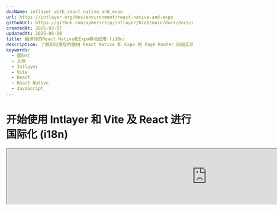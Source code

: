 ```yaml
---
docName: intlayer_with_react_native_and_expo
url: https://intlayer.org/doc/environment/react-native-and-expo
githubUrl: https://github.com/aymericzip/intlayer/blob/main/docs/docs/en/intlayer_with_vite+react.md
createdAt: 2025-03-07
updatedAt: 2025-06-29
title: 翻译你的React Native和Expo移动应用 (i18n)
description: 了解如何使您的使用 React Native 和 Expo 的 Page Router 网站实现多语言。请遵循文档进行国际化（i18n）和翻译。
keywords:
  - 国际化
  - 文档
  - Intlayer
  - Vite
  - React
  - React Native
  - JavaScript
---
```


# 开始使用 Intlayer 和 Vite 及 React 进行国际化 (i18n)

<iframe title="Vite + React: Build a Multilingual App from Scratch using Intlayer" class="m-auto aspect-[16/9] w-full overflow-hidden rounded-lg border-0" allow="autoplay; gyroscope;" loading="lazy" width="1080" height="auto" src="https://www.youtube.com/embed/dS9L7uJeak4?autoplay=0&amp;origin=http://intlayer.org&amp;controls=0&amp;rel=1"/>

在 GitHub 上查看 [应用程序模板](https://github.com/aymericzip/intlayer-vite-react-template)。

## 什么是 Intlayer？

**Intlayer** 是一个创新的开源国际化 (i18n) 库，旨在简化现代 Web 应用程序中的多语言支持。

使用 Intlayer，您可以：

- **轻松管理翻译**，在组件级别使用声明式字典。
- **动态本地化元数据**、路由和内容。
- **确保 TypeScript 支持**，通过自动生成类型，提高自动补全和错误检测能力。
- **享受高级功能**，如动态语言检测和切换。

---

## 在 Vite 和 React 应用中设置 Intlayer 的分步指南

### 第一步：安装依赖

使用 npm 安装必要的包：

```bash packageManager="npm"
npm install intlayer react-intlayer
npm install --save-dev vite-intlayer
```

```bash packageManager="pnpm"
pnpm add intlayer react-intlayer
pnpm add --save-dev vite-intlayer
```

```bash packageManager="yarn"
yarn add intlayer react-intlayer
yarn add --save-dev vite-intlayer
```

- **intlayer**

  核心包，提供用于配置管理、翻译、[内容声明](https://github.com/aymericzip/intlayer/blob/main/docs/docs/zh/dictionary/get_started.md)、转译和 [CLI 命令](https://github.com/aymericzip/intlayer/blob/main/docs/docs/zh/intlayer_cli.md) 的国际化工具。

- **react-intlayer**
  将 Intlayer 集成到 React 应用程序的包。它为 React 国际化提供上下文提供者和钩子。

- **vite-intlayer**
  包括用于将 Intlayer 集成到 [Vite 打包工具](https://vite.dev/guide/why.html#why-bundle-for-production) 的 Vite 插件，以及用于检测用户首选语言、管理 Cookie 和处理 URL 重定向的中间件。

### 第二步：配置您的项目

创建一个配置文件来配置您的应用程序语言：

```typescript fileName="intlayer.config.ts" codeFormat="typescript"
import { Locales, type IntlayerConfig } from "intlayer";

const config: IntlayerConfig = {
  internationalization: {
    locales: [
      Locales.ENGLISH,
      Locales.FRENCH,
      Locales.SPANISH,
      // 您的其他语言
    ],
    defaultLocale: Locales.ENGLISH,
  },
};

export default config;
```

```javascript fileName="intlayer.config.mjs" codeFormat="esm"
import { Locales } from "intlayer";

/** @type {import('intlayer').IntlayerConfig} */
const config = {
  internationalization: {
    locales: [
      Locales.ENGLISH,
      Locales.FRENCH,
      Locales.SPANISH,
      // 您的其他语言
    ],
    defaultLocale: Locales.ENGLISH,
  },
};

export default config;
```

```javascript fileName="intlayer.config.cjs" codeFormat="commonjs"
const { Locales } = require("intlayer");

/** @type {import('intlayer').IntlayerConfig} */
const config = {
  internationalization: {
    locales: [
      Locales.ENGLISH,
      Locales.FRENCH,
      Locales.SPANISH,
      // 您的其他语言
    ],
    defaultLocale: Locales.ENGLISH,
  },
};

module.exports = config;
```

> 通过此配置文件，您可以设置本地化 URL、中间件重定向、Cookie 名称、内容声明的位置和扩展名、禁用控制台中的 Intlayer 日志等。有关可用参数的完整列表，请参阅 [配置文档](https://github.com/aymericzip/intlayer/blob/main/docs/docs/zh/configuration.md)。

### 第三步：在 Vite 配置中集成 Intlayer

将 intlayer 插件添加到您的配置中。

```typescript fileName="vite.config.ts" codeFormat="typescript"
import { defineConfig } from "vite";
import react from "@vitejs/plugin-react-swc";
import { intlayerPlugin } from "vite-intlayer";

// https://vitejs.dev/config/
export default defineConfig({
  plugins: [react(), intlayerPlugin()],
});
```

```javascript fileName="vite.config.mjs" codeFormat="esm"
import { defineConfig } from "vite";
import react from "@vitejs/plugin-react-swc";
import { intlayerPlugin } from "vite-intlayer";

// https://vitejs.dev/config/
export default defineConfig({
  plugins: [react(), intlayerPlugin()],
});
```

```javascript fileName="vite.config.cjs" codeFormat="commonjs"
const { defineConfig } = require("vite");
const react = require("@vitejs/plugin-react-swc");
const { intlayerPlugin } = require("vite-intlayer");

// https://vitejs.dev/config/
module.exports = defineConfig({
  plugins: [react(), intlayerPlugin()],
});
```

> `intlayerPlugin()` Vite 插件用于将 Intlayer 集成到 Vite 中。它确保构建内容声明文件并在开发模式下监视它们。它在 Vite 应用程序中定义 Intlayer 环境变量。此外，它提供了别名以优化性能。

### 第四步：声明您的内容

创建并管理您的内容声明以存储翻译：

```tsx fileName="src/app.content.tsx" contentDeclarationFormat="typescript"
import { t, type Dictionary } from "intlayer";
import type { ReactNode } from "react";

const appContent = {
  key: "app",
  content: {
    viteLogo: t({
      zh: "Vite 标志",
      en: "Vite logo",
      fr: "Logo Vite",
      es: "Logo Vite",
    }),
    reactLogo: t({
      zh: "React 标志",
      en: "React logo",
      fr: "Logo React",
      es: "Logo React",
    }),

    title: "Vite + React",

    count: t({
      zh: "计数是 ",
      en: "count is ",
      fr: "le compte est ",
      es: "el recuento es ",
    }),

    edit: t<ReactNode>({
      zh: (
        <>
          编辑 <code>src/App.tsx</code> 并保存以测试 HMR
        </>
      ),
      en: (
        <>
          Edit <code>src/App.tsx</code> and save to test HMR
        </>
      ),
      fr: (
        <>
          Éditez <code>src/App.tsx</code> et enregistrez pour tester HMR
        </>
      ),
      es: (
        <>
          Edita <code>src/App.tsx</code> y guarda para probar HMR
        </>
      ),
    }),

    readTheDocs: t({
      zh: "点击 Vite 和 React 标志以了解更多信息",
      en: "Click on the Vite and React logos to learn more",
      fr: "Cliquez sur les logos Vite et React pour en savoir plus",
      es: "Haga clic en los logotipos de Vite y React para obtener más información",
    }),
  },
} satisfies Dictionary;

export default appContent;
```

```javascript fileName="src/app.content.mjs" contentDeclarationFormat="esm"
import { t } from "intlayer";

/** @type {import('intlayer').Dictionary} */
const appContent = {
  key: "app",
  content: {
    viteLogo: t({
      zh: "Vite 标志",
      en: "Vite logo",
      fr: "Logo Vite",
      es: "Logo Vite",
    }),
    reactLogo: t({
      zh: "React 标志",
      en: "React logo",
      fr: "Logo React",
      es: "Logo React",
    }),

    title: "Vite + React",

    count: t({
      zh: "计数是 ",
      en: "count is ",
      fr: "le compte est ",
      es: "el recuento es ",
    }),

    edit:
      t <
      ReactNode >
      {
        // 如果在内容中使用 React 节点，请记得导入 React
        zh: (
          <>
            编辑 <code>src/App.tsx</code> 并保存以测试 HMR
          </>
        ),
        en: (
          <>
            Edit <code>src/App.tsx</code> and save to test HMR
          </>
        ),
        fr: (
          <>
            Éditez <code>src/App.tsx</code> et enregistrez pour tester HMR
          </>
        ),
        es: (
          <>
            Edita <code>src/App.tsx</code> y guarda para probar HMR
          </>
        ),
      },

    readTheDocs: t({
      zh: "点击 Vite 和 React 标志以了解更多信息",
      en: "Click on the Vite and React logos to learn more",
      fr: "Cliquez sur les logos Vite et React pour en savoir plus",
      es: "Haga clic en los logotipos de Vite y React para obtener más información",
    }),
  },
};

export default appContent;
```

```javascript fileName="src/app.content.cjs" contentDeclarationFormat="commonjs"
const { t } = require("intlayer");

/** @type {import('intlayer').Dictionary} */
const appContent = {
  key: "app",
  content: {
    viteLogo: t({
      zh: "Vite 标志",
      en: "Vite logo",
      fr: "Logo Vite",
      es: "Logo Vite",
    }),
    reactLogo: t({
      zh: "React 标志",
      en: "React logo",
      fr: "Logo React",
      es: "Logo React",
    }),

    title: "Vite + React",

    count: t({
      zh: "计数是 ",
      en: "count is ",
      fr: "le compte est ",
---

{
  "$schema": "https://intlayer.org/schema.json",
  "key": "app",
  "content": {
    "viteLogo": {
      "nodeType": "translation",
      "translation": {
        "zh": "Vite 徽标",
        "en": "Vite logo",
        "fr": "Logo Vite",
        "es": "Logo Vite"
      }
    },
    "reactLogo": {
      "nodeType": "translation",
      "translation": {
        "zh": "React 徽标",
        "en": "React logo",
        "fr": "Logo React",
        "es": "Logo React"
      }
    },
    "title": {
      "nodeType": "translation",
      "translation": {
        "zh": "Vite + React",
        "en": "Vite + React",
        "fr": "Vite + React",
        "es": "Vite + React"
      }
    },
    "count": {
      "nodeType": "translation",
      "translation": {
        "zh": "计数是 ",
        "en": "count is ",
        "fr": "le compte est ",
        "es": "el recuento es "
      }
    },
    "edit": {
      "nodeType": "translation",
      "translation": {
        "zh": "编辑 src/App.tsx 并保存以测试 HMR",
        "en": "Edit src/App.tsx and save to test HMR",
        "fr": "Éditez src/App.tsx et enregistrez pour tester HMR",
        "es": "Edita src/App.tsx y guarda para probar HMR"
      }
    },
    "readTheDocs": {
      "nodeType": "translation",
      "translation": {
        "zh": "点击 Vite 和 React 徽标以了解更多",
        "en": "Click on the Vite and React logos to learn more",
        "fr": "Cliquez sur les logos Vite et React pour en savoir plus",
        "es": "Haga clic en los logotipos de Vite y React para obtener más información"
      }
    }
  }
}
```

> 您的内容声明可以在应用程序中的任何地方定义，只要它们包含在 `contentDir` 目录中（默认情况下为 `./src`）。并且匹配内容声明文件扩展名（默认情况下为 `.content.{json,ts,tsx,js,jsx,mjs,mjx,cjs,cjx}`）。

> 有关更多详细信息，请参阅[内容声明文档](https://github.com/aymericzip/intlayer/blob/main/docs/docs/zh/dictionary/get_started.md)。

> 如果您的内容文件包含 TSX 代码，您应该考虑在内容文件中导入 `import React from "react";`。

### 第五步：在代码中使用 Intlayer

在整个应用程序中访问您的内容字典：

```tsx {5,9} fileName="src/App.tsx" codeFormat="typescript"
import { useState, type FC } from "react";
import reactLogo from "./assets/react.svg";
import viteLogo from "/vite.svg";
import "./App.css";
import { IntlayerProvider, useIntlayer } from "react-intlayer";

const AppContent: FC = () => {
  const [count, setCount] = useState(0);
  const content = useIntlayer("app");

  return (
    <>
      <div>
        <a href="https://vitejs.dev" target="_blank">
          <img src={viteLogo} className="logo" alt={content.viteLogo.value} />
        </a>
        <a href="https://react.dev" target="_blank">
          <img
            src={reactLogo}
            className="logo react"
            alt={content.reactLogo.value}
          />
        </a>
      </div>
      <h1>{content.title}</h1>
      <div className="card">
        <button onClick={() => setCount((count) => count + 1)}>
          {content.count}
          {count}
        </button>
        <p>{content.edit}</p>
      </div>
      <p className="read-the-docs">{content.readTheDocs}</p>
    </>
  );
};

const App: FC = () => (
  <IntlayerProvider>
    <AppContent />
  </IntlayerProvider>
);

export default App;
```

```tsx {5,9} fileName="src/App.msx" codeFormat="esm"
import { useState } from "react";
import reactLogo from "./assets/react.svg";
import viteLogo from "/vite.svg";
import "./App.css";
import { IntlayerProvider, useIntlayer } from "react-intlayer";

const AppContent = () => {
  const [count, setCount] = useState(0);
  const content = useIntlayer("app");

  return (
    <>
      <div>
        <a href="https://vitejs.dev" target="_blank">
          <img src={viteLogo} className="logo" alt={content.viteLogo.value} />
        </a>
        <a href="https://react.dev" target="_blank">
          <img
            src={reactLogo}
            className="logo react"
            alt={content.reactLogo.value}
          />
        </a>
      </div>
      <h1>{content.title}</h1>
      <div className="card">
        <button onClick={() => setCount((count) => count + 1)}>
          {content.count}
          {count}
        </button>
        <p>{content.edit}</p>
      </div>
      <p className="read-the-docs">{content.readTheDocs}</p>
    </>
  );
};

const App = () => (
  <IntlayerProvider>
    <AppContent />
  </IntlayerProvider>
);

export default App;
```

```tsx {5,9} fileName="src/App.csx" codeFormat="commonjs"
const { useState } = require("react");
const reactLogo = require("./assets/react.svg");
const viteLogo = require("/vite.svg");
require("./App.css");
const { IntlayerProvider, useIntlayer } = require("react-intlayer");

const AppContent = () => {
  const [count, setCount] = useState(0);
  const content = useIntlayer("app");

  return (
    <>
      <div>
        <a href="https://vitejs.dev" target="_blank">
          <img src={viteLogo} className="logo" alt={content.viteLogo.value} />
        </a>
        <a href="https://react.dev" target="_blank">
          <img
            src={reactLogo}
            className="logo react"
            alt={content.reactLogo.value}
          />
        </a>
      </div>
      <h1>{content.title}</h1>
      <div className="card">
        <button onClick={() => setCount((count) => count + 1)}>
          {content.count}
          {count}
        </button>
        <p>{content.edit}</p>
      </div>
      <p className="read-the-docs">{content.readTheDocs}</p>
    </>
  );
};

const App = () => (
  <IntlayerProvider>
    <AppContent />
  </IntlayerProvider>
);

module.exports = App;
```

> 如果您想在 `string` 属性中使用您的内容，例如 `alt`、`title`、`href`、`aria-label` 等，您必须调用函数的值，例如：

> ```jsx
> <img src={content.image.src.value} alt={content.image.value} />
> ```

> 要了解有关 `useIntlayer` 钩子的更多信息，请参阅[文档](https://github.com/aymericzip/intlayer/blob/main/docs/docs/zh/packages/react-intlayer/useIntlayer.md)。

### （可选）第六步：更改内容语言

要更改内容的语言，您可以使用 `useLocale` 钩子提供的 `setLocale` 函数。此函数允许您设置应用程序的语言环境并相应地更新内容。

```tsx fileName="src/components/LocaleSwitcher.tsx" codeFormat="typescript"
import type { FC } from "react";
import { Locales } from "intlayer";
import { useLocale } from "react-intlayer";

const LocaleSwitcher: FC = () => {
  const { setLocale } = useLocale();

  return (
    <button onClick={() => setLocale(Locales.English)}>切换语言为英语</button>
  );
};
```

```jsx fileName="src/components/LocaleSwitcher.msx" codeFormat="esm"
import { Locales } from "intlayer";
import { useLocale } from "react-intlayer";

const LocaleSwitcher = () => {
  const { setLocale } = useLocale();

  return (
    <button onClick={() => setLocale(Locales.English)}>切换语言为英语</button>
  );
};
```

```jsx fileName="src/components/LocaleSwitcher.csx" codeFormat="commonjs"
const { Locales } = require("intlayer");

const { useLocale } = require("react-intlayer");

const LocaleSwitcher = () => {
  const { setLocale } = useLocale();

  return (
    <button onClick={() => setLocale(Locales.English)}>更改语言为英语</button>
  );
};
```

> 要了解更多关于 `useLocale` 钩子的内容，请参阅[文档](https://github.com/aymericzip/intlayer/blob/main/docs/docs/zh/packages/react-intlayer/useLocale.md)。

### （可选）步骤 7：为您的应用程序添加本地化路由

此步骤的目的是为每种语言创建唯一的路由。这对于 SEO 和 SEO 友好的 URL 非常有用。
示例：

```plaintext
- https://example.com/about
- https://example.com/es/about
- https://example.com/fr/about
```

> 默认情况下，默认语言的路由不会添加前缀。如果您希望为默认语言添加前缀，可以在配置中将 `middleware.prefixDefault` 选项设置为 `true`。有关更多信息，请参阅[配置文档](https://github.com/aymericzip/intlayer/blob/main/docs/docs/zh/configuration.md)。

要为您的应用程序添加本地化路由，您可以创建一个 `LocaleRouter` 组件，该组件包装您的应用程序路由并处理基于语言的路由。以下是使用 [React Router](https://reactrouter.com/home) 的示例：

```tsx fileName="src/components/LocaleRouter.tsx"  codeFormat="typescript"
// 导入必要的依赖项和函数
// 来自 'intlayer' 的实用函数和类型
import { type Locales, configuration, getPathWithoutLocale } from "intlayer"; // 来自 'intlayer' 的实用函数和类型
import type { FC, PropsWithChildren } from "react"; // React 的函数组件和属性类型
import { IntlayerProvider } from "react-intlayer"; // 国际化上下文的提供者
import {
  BrowserRouter,
  Routes,
  Route,
  Navigate,
  useLocation,
} from "react-router-dom"; // 用于管理导航的路由组件

// 从 Intlayer 中解构配置
const { internationalization, middleware } = configuration;
const { locales, defaultLocale } = internationalization;

/**
 * 一个处理本地化并使用适当的语言上下文包装子组件的组件。
 * 它管理基于 URL 的语言检测和验证。
 */
const AppLocalized: FC<PropsWithChildren<{ locale: Locales }>> = ({
  children,
  locale,
}) => {
  const { pathname, search } = useLocation(); // 获取当前的 URL 路径

  // 确定当前语言，如果未提供则回退到默认语言
  const currentLocale = locale ?? defaultLocale;

  // 从路径中移除语言前缀以构造基础路径
  const pathWithoutLocale = getPathWithoutLocale(
    pathname // 当前的 URL 路径
  );

  /**
   * 如果 middleware.prefixDefault 为 true，则默认语言应始终添加前缀。
   */
  if (middleware.prefixDefault) {
    // 验证语言
    if (!locale || !locales.includes(locale)) {
      // 重定向到默认语言并更新路径
      return (
        <Navigate
          to={`/${defaultLocale}/${pathWithoutLocale}${search}`}
          replace // 用新路径替换当前历史记录条目
        />
      );
    }

    // 使用 IntlayerProvider 包装子组件并设置当前语言
    return (
      <IntlayerProvider locale={currentLocale}>{children}</IntlayerProvider>
    );
  } else {
    /**
     * 当 middleware.prefixDefault 为 false 时，默认语言不会添加前缀。
     * 确保当前语言有效且不是默认语言。
     */
    if (
      currentLocale.toString() !== defaultLocale.toString() &&
      !locales
        .filter(
          (locale) => locale.toString() !== defaultLocale.toString() // 排除默认语言
        )
        .includes(currentLocale) // 检查当前语言是否在有效语言列表中
    ) {
      // 重定向到没有语言前缀的路径
      return <Navigate to={`${pathWithoutLocale}${search}`} replace />;
    }

    // 使用 IntlayerProvider 包装子组件并设置当前语言
    return (
      <IntlayerProvider locale={currentLocale}>{children}</IntlayerProvider>
    );
  }
};

/**
 * 一个设置语言特定路由的路由组件。
 * 它使用 React Router 管理导航并渲染本地化组件。
 */
export const LocaleRouter: FC<PropsWithChildren> = ({ children }) => (
  <BrowserRouter>
    <Routes>
      {locales
        .filter(
          (locale) => middleware.prefixDefault || locale !== defaultLocale
        )
        .map((locale) => (
          <Route
            // 路由模式，用于捕获语言（例如 /en/, /fr/）并匹配所有后续路径
            path={`/${locale}/*`}
            key={locale}
            element={<AppLocalized locale={locale}>{children}</AppLocalized>} // 使用语言管理包装子组件
          />
        ))}

      {
        // 如果禁用了默认语言的前缀，则直接在根路径渲染子组件
        !middleware.prefixDefault && (
          <Route
            path="*"
            element={
              <AppLocalized locale={defaultLocale}>{children}</AppLocalized>
            } // 使用语言管理包装子组件
          />
        )
      }
    </Routes>
  </BrowserRouter>
);
```

```jsx fileName="src/components/LocaleRouter.mjx" codeFormat="esm"
// 导入必要的依赖项和函数
// 来自 'intlayer' 的实用函数和类型
import { configuration, getPathWithoutLocale } from "intlayer"; // 来自 'intlayer' 的实用函数和类型
import { IntlayerProvider } from "react-intlayer"; // 国际化上下文的提供者
import {
  BrowserRouter,
  Routes,
  Route,
  Navigate,
  useLocation,
} from "react-router-dom"; // 用于管理导航的路由组件

// 从 Intlayer 中解构配置
const { internationalization, middleware } = configuration;
const { locales, defaultLocale } = internationalization;

/**
 * 一个处理本地化并使用适当的语言上下文包装子组件的组件。
 * 它管理基于 URL 的语言检测和验证。
 */
const AppLocalized = ({ children, locale }) => {
  const { pathname, search } = useLocation(); // 获取当前的 URL 路径

  // 确定当前语言，如果未提供则回退到默认语言
  const currentLocale = locale ?? defaultLocale;

  // 从路径中移除语言前缀以构造基础路径
  const pathWithoutLocale = getPathWithoutLocale(
    pathname // 当前的 URL 路径
  );

  /**
   * 如果 middleware.prefixDefault 为 true，则默认语言应始终添加前缀。
   */
  if (middleware.prefixDefault) {
    // 验证语言
    if (!locale || !locales.includes(locale)) {
      // 重定向到默认语言并更新路径
      return (
        <Navigate
          to={`/${defaultLocale}/${pathWithoutLocale}${search}`}
          replace // 用新路径替换当前历史记录条目
        />
      );
    }

    // 使用 IntlayerProvider 包装子组件并设置当前语言
    return (
      <IntlayerProvider locale={currentLocale}>{children}</IntlayerProvider>
    );
  } else {
    /**
     * 当 middleware.prefixDefault 为 false 时，默认语言不会添加前缀。
     * 确保当前语言有效且不是默认语言。
     */
    if (
      currentLocale.toString() !== defaultLocale.toString() &&
      !locales
        .filter(
          (locale) => locale.toString() !== defaultLocale.toString() // 排除默认语言
        )
        .includes(currentLocale) // 检查当前语言是否在有效语言列表中
    ) {
      // 重定向到没有语言前缀的路径
      return <Navigate to={`${pathWithoutLocale}${search}`} replace />;
    }

    // 使用 IntlayerProvider 包装子组件并设置当前语言
    return (
      <IntlayerProvider locale={currentLocale}>{children}</IntlayerProvider>
    );
  }
};

/**
 * 一个设置特定语言环境路由的路由组件。
 * 它使用 React Router 来管理导航并渲染本地化组件。
 */
export const LocaleRouter = ({ children }) => (
  <BrowserRouter>
    <Routes>
      {locales
        .filter(
          (locale) => middleware.prefixDefault || locale !== defaultLocale
        )
        .map((locale) => (
          <Route
            // 路由模式，用于捕获语言环境（例如 /en/, /fr/）并匹配所有后续路径
            path={`/${locale}/*`}
            key={locale}
            element={<AppLocalized locale={locale}>{children}</AppLocalized>} // 使用语言环境管理包装子组件
          />
        ))}

      {
        // 如果默认语言环境的前缀被禁用，则直接在根路径渲染子组件
        !middleware.prefixDefault && (
          <Route
            path="*"
            element={
              <AppLocalized locale={defaultLocale}>{children}</AppLocalized>
            } // 使用语言环境管理包装子组件
          />
        )
      }
    </Routes>
  </BrowserRouter>
);
```

```jsx fileName="src/components/LocaleRouter.cjx" codeFormat="commonjs"
// 导入必要的依赖和函数
const { configuration, getPathWithoutLocale } = require("intlayer"); // 从 'intlayer' 获取的工具函数和类型
const { IntlayerProvider, useLocale } = require("react-intlayer"); // 国际化上下文的提供者
const {
  BrowserRouter,
  Routes,
  Route,
  Navigate,
  useLocation,
} = require("react-router-dom"); // 用于管理导航的路由组件

// 从 Intlayer 解构配置
const { internationalization, middleware } = configuration;
const { locales, defaultLocale } = internationalization;

/**
 * 一个处理本地化的组件，用适当的语言环境上下文包装子组件。
 * 它管理基于 URL 的语言环境检测和验证。
 */
const AppLocalized = ({ children, locale }) => {
  const { pathname, search } = useLocation(); // 获取当前的 URL 路径

  // 确定当前语言环境，如果未提供则回退到默认值
  const currentLocale = locale ?? defaultLocale;

  // 从路径中移除语言环境前缀以构建基础路径
  const pathWithoutLocale = getPathWithoutLocale(
    pathname // 当前的 URL 路径
  );

  /**
   * 如果 middleware.prefixDefault 为 true，默认语言环境应始终带有前缀。
   */
  if (middleware.prefixDefault) {
    // 验证语言环境
    if (!locale || !locales.includes(locale)) {
      // 重定向到带有更新路径的默认语言环境
      return (
        <Navigate
          to={`/${defaultLocale}/${pathWithoutLocale}${search}`}
          replace // 用新路径替换当前历史记录条目
        />
      );
    }

    // 使用 IntlayerProvider 包装子组件并设置当前语言环境
    return (
      <IntlayerProvider locale={currentLocale}>{children}</IntlayerProvider>
    );
  } else {
    /**
     * 当 middleware.prefixDefault 为 false 时，默认语言环境不带前缀。
     * 确保当前语言环境有效且不是默认语言环境。
     */
    if (
      currentLocale.toString() !== defaultLocale.toString() &&
      !locales
        .filter(
          (locale) => locale.toString() !== defaultLocale.toString() // 排除默认语言环境
        )
        .includes(currentLocale) // 检查当前语言环境是否在有效语言环境列表中
    ) {
      // 重定向到没有语言环境前缀的路径
      return <Navigate to={`${pathWithoutLocale}${search}`} replace />;
    }

    // 使用 IntlayerProvider 包装子组件并设置当前语言环境
    return (
      <IntlayerProvider locale={currentLocale}>{children}</IntlayerProvider>
    );
  }
};

/**
 * 一个设置特定语言环境路由的路由组件。
 * 它使用 React Router 来管理导航并渲染本地化组件。
 */
const LocaleRouter = ({ children }) => (
  <BrowserRouter>
    <Routes>
      {locales
        .filter(
          (locale) => middleware.prefixDefault || locale !== defaultLocale
        )
        .map((locale) => (
          <Route
            // 路由模式，用于捕获语言环境（例如 /en/, /fr/）并匹配所有后续路径
            path={`/${locale}/*`}
            key={locale}
            element={<AppLocalized locale={locale}>{children}</AppLocalized>} // 使用语言环境管理包装子组件
          />
        ))}

      {
        // 如果默认语言环境的前缀被禁用，则直接在根路径渲染子组件
        !middleware.prefixDefault && (
          <Route
            path="*"
            element={
              <AppLocalized locale={defaultLocale}>{children}</AppLocalized>
            } // 使用语言环境管理包装子组件
          />
        )
      }
    </Routes>
  </BrowserRouter>
);
```

然后，您可以在应用程序中使用 `LocaleRouter` 组件：

```tsx fileName="src/App.tsx" codeFormat="typescript"
import { LocaleRouter } from "./components/LocaleRouter";
import type { FC } from "react";

// ... 您的 AppContent 组件

const App: FC = () => (
  <LocaleRouter>
    <AppContent />
  </LocaleRouter>
);
```

```jsx fileName="src/App.mjx" codeFormat="esm"
import { LocaleRouter } from "./components/LocaleRouter";

// ... 您的 AppContent 组件

const App = () => (
  <LocaleRouter>
    <AppContent />
  </LocaleRouter>
);
```

```jsx fileName="src/App.cjx" codeFormat="commonjs"
const { LocaleRouter } = require("./components/LocaleRouter");

// ... 您的 AppContent 组件

const App = () => (
  <LocaleRouter>
    <AppContent />
  </LocaleRouter>
);
```

同时，您还可以使用 `intLayerMiddlewarePlugin` 为您的应用程序添加服务器端路由。此插件将根据 URL 自动检测当前语言环境并设置适当的语言环境 Cookie。如果未指定语言环境，插件将根据用户的浏览器语言偏好确定最合适的语言环境。如果未检测到语言环境，它将重定向到默认语言环境。

```typescript {3,7} fileName="vite.config.ts" codeFormat="typescript"
import { defineConfig } from "vite";
import react from "@vitejs/plugin-react-swc";
import { intlayerPlugin, intLayerMiddlewarePlugin } from "vite-intlayer";

// https://vitejs.dev/config/
export default defineConfig({
  plugins: [react(), intlayerPlugin(), intLayerMiddlewarePlugin()],
});
```

```javascript {3,7} fileName="vite.config.mjs" codeFormat="esm"
import { defineConfig } from "vite";
import react from "@vitejs/plugin-react-swc";
import { intlayerPlugin, intLayerMiddlewarePlugin } from "vite-intlayer";

// https://vitejs.dev/config/
export default defineConfig({
  plugins: [react(), intlayerPlugin(), intLayerMiddlewarePlugin()],
});
```

```javascript {5,10} fileName="vite.config.cjs" codeFormat="commonjs"
const { defineConfig } = require("vite");
const react = require("@vitejs/plugin-react-swc");
const { intlayerPlugin, intLayerMiddlewarePlugin } = require("vite-intlayer");

// https://vitejs.dev/config/
module.exports = defineConfig({
  plugins: [react(), intlayerPlugin(), intLayerMiddlewarePlugin()],
});
```

### （可选）步骤 8：当语言环境更改时更改 URL

要在语言环境更改时更改 URL，您可以使用 `useLocale` 钩子提供的 `onLocaleChange` 属性。同时，您可以使用 `react-router-dom` 的 `useLocation` 和 `useNavigate` 钩子来更新 URL 路径。

```tsx fileName="src/components/LocaleSwitcher.tsx" codeFormat="typescript"
import { useLocation, useNavigate } from "react-router-dom";
import {
  Locales,
  getHTMLTextDir,
  getLocaleName,
  getLocalizedUrl,
} from "intlayer";
import { useLocale } from "react-intlayer";
import { type FC } from "react";

const LocaleSwitcher: FC = () => {
  const { pathname, search } = useLocation(); // 获取当前的 URL 路径。例如：/fr/about?foo=bar
  const navigate = useNavigate();

  const { locale, availableLocales, setLocale } = useLocale({
    onLocaleChange: (locale) => {
      // 构建带有更新语言环境的 URL
      // 示例: /es/about?foo=bar
      const pathWithLocale = getLocalizedUrl(`${pathname}${search}`, locale);

      // 更新 URL 路径
      navigate(pathWithLocale);
    },
  });

  return (
    <div>
      <button popoverTarget="localePopover">{getLocaleName(locale)}</button>
      <div id="localePopover" popover="auto">
        {availableLocales.map((localeItem) => (
          <a
            href={getLocalizedUrl(location.pathname, localeItem)}
            hrefLang={localeItem}
            aria-current={locale === localeItem ? "page" : undefined}
            onClick={(e) => {
              e.preventDefault();
              setLocale(localeItem);
            }}
            key={localeItem}
          >
            <span>
              {/* 语言环境 - 例如 FR */}
              {localeItem}
            </span>
            <span>
              {/* 语言在其自身的语言环境中 - 例如 Français */}
              {getLocaleName(localeItem, locale)}
            </span>
            <span dir={getHTMLTextDir(localeItem)} lang={localeItem}>
              {/* 当前语言环境中的语言 - 例如当前语言环境设置为 Locales.SPANISH 时显示 Francés */}
              {getLocaleName(localeItem)}
            </span>
            <span dir="ltr" lang={Locales.ENGLISH}>
              {/* 英文中的语言 - 例如 French */}
              {getLocaleName(localeItem, Locales.ENGLISH)}
            </span>
          </a>
        ))}
      </div>
    </div>
  );
};
```

```jsx fileName="src/components/LocaleSwitcher.msx" codeFormat="esm"
import { useLocation, useNavigate } from "react-router-dom";
import {
  Locales,
  getHTMLTextDir,
  getLocaleName,
  getLocalizedUrl,
} from "intlayer";
import { useLocale } from "react-intlayer";

const LocaleSwitcher = () => {
  const { pathname, search } = useLocation(); // 获取当前 URL 路径。例如: /fr/about?foo=bar
  const navigate = useNavigate();

  const { locale, availableLocales, setLocale } = useLocale({
    onLocaleChange: (locale) => {
      // 构建带有更新语言环境的 URL
      // 示例: /es/about?foo=bar
      const pathWithLocale = getLocalizedUrl(`${pathname}${search}`, locale);

      // 更新 URL 路径
      navigate(pathWithLocale);
    },
  });

  return (
    <div>
      <button popoverTarget="localePopover">{getLocaleName(locale)}</button>
      <div id="localePopover" popover="auto">
        {availableLocales.map((localeItem) => (
          <a
            href={getLocalizedUrl(location.pathname, localeItem)}
            hrefLang={localeItem}
            aria-current={locale === localeItem ? "page" : undefined}
            onClick={(e) => {
              e.preventDefault();
              setLocale(localeItem);
            }}
            key={localeItem}
          >
            <span>
              {/* 语言环境 - 例如 FR */}
              {localeItem}
            </span>
            <span>
              {/* 语言在其自身的语言环境中 - 例如 Français */}
              {getLocaleName(localeItem, locale)}
            </span>
            <span dir={getHTMLTextDir(localeItem)} lang={localeItem}>
              {/* 当前语言环境中的语言 - 例如当前语言环境设置为 Locales.SPANISH 时显示 Francés */}
              {getLocaleName(localeItem)}
            </span>
            <span dir="ltr" lang={Locales.ENGLISH}>
              {/* 英文中的语言 - 例如 French */}
              {getLocaleName(localeItem, Locales.ENGLISH)}
            </span>
          </a>
        ))}
      </div>
    </div>
  );
};
```

```jsx fileName="src/components/LocaleSwitcher.csx" codeFormat="commonjs"
const { useLocation, useNavigate } = require("react-router-dom");
const {
  Locales,
  getHTMLTextDir,
  getLocaleName,
  getLocalizedUrl,
} = require("intlayer");
const { useLocale } = require("react-intlayer");

const LocaleSwitcher = () => {
  const { pathname, search } = useLocation(); // 获取当前 URL 路径。例如: /fr/about?foo=bar
  const navigate = useNavigate();

  const { locale, availableLocales, setLocale } = useLocale({
    onLocaleChange: (locale) => {
      // 构建带有更新语言环境的 URL
      // 示例: /es/about?foo=bar
      const pathWithLocale = getLocalizedUrl(`${pathname}${search}`, locale);

      // 更新 URL 路径
      navigate(pathWithLocale);
    },
  });

  return (
    <div>
      <button popoverTarget="localePopover">{getLocaleName(locale)}</button>
      <div id="localePopover" popover="auto">
        {availableLocales.map((localeItem) => (
          <a
            href={getLocalizedUrl(location.pathname, localeItem)}
            hrefLang={localeItem}
            aria-current={locale === localeItem ? "page" : undefined}
            onClick={(e) => {
              e.preventDefault();
              setLocale(localeItem);
            }}
            key={localeItem}
          >
            <span>
              {/* 语言环境 - 例如 FR */}
              {localeItem}
            </span>
            <span>
              {/* 语言在其自身的语言环境中 - 例如 Français */}
              {getLocaleName(localeItem, locale)}
            </span>
            <span dir={getHTMLTextDir(localeItem)} lang={localeItem}>
              {/* 当前语言环境中的语言 - 例如当前语言环境设置为 Locales.SPANISH 时显示 Francés */}
              {getLocaleName(localeItem)}
            </span>
            <span dir="ltr" lang={Locales.ENGLISH}>
              {/* 英文中的语言 - 例如 French */}
              {getLocaleName(localeItem, Locales.ENGLISH)}
            </span>
          </a>
        ))}
      </div>
    </div>
  );
};
```

> 文档参考:
>
> - [`useLocale` 钩子](https://github.com/aymericzip/intlayer/blob/main/docs/docs/zh/packages/react-intlayer/useLocale.md)
> - [`getLocaleName` 钩子](https://github.com/aymericzip/intlayer/blob/main/docs/docs/zh/packages/intlayer/getLocaleName.md)
> - [`getLocalizedUrl` 钩子](https://github.com/aymericzip/intlayer/blob/main/docs/docs/zh/packages/intlayer/getLocalizedUrl.md)
> - [`getHTMLTextDir` 钩子](https://github.com/aymericzip/intlayer/blob/main/docs/docs/zh/packages/intlayer/getHTMLTextDir.md)
> - [`hrefLang` 属性](https://developers.google.com/search/docs/specialty/international/localized-versions?hl=fr)
> - [`lang` 属性](https://developer.mozilla.org/en-US/docs/Web/HTML/Global_attributes/lang)
> - [`dir` 属性](https://developer.mozilla.org/en-US/docs/Web/HTML/Global_attributes/dir)
> - [`aria-current` 属性](https://developer.mozilla.org/en-US/docs/Web/Accessibility/ARIA/Attributes/aria-current)

---

### （可选）步骤 9：切换 HTML 的语言和方向属性

当您的应用程序支持多种语言时，动态更新 `<html>` 标签的 `lang` 和 `dir` 属性以匹配当前语言环境非常重要。这确保了：

- **可访问性**：屏幕阅读器和辅助技术依赖正确的 `lang` 属性来准确发音和解释内容。
- **文本渲染**：`dir`（方向）属性确保文本以正确的顺序呈现（例如，英文为从左到右，阿拉伯语或希伯来语为从右到左），这对于可读性至关重要。
- **SEO**：搜索引擎使用 `lang` 属性来确定页面的语言，有助于在搜索结果中提供正确的本地化内容。

通过在语言环境更改时动态更新这些属性，您可以为所有支持的语言用户提供一致且可访问的体验。

#### 实现钩子

创建一个自定义钩子来管理 HTML 属性。该钩子监听语言环境的变化并相应地更新属性：

```tsx fileName="src/hooks/useI18nHTMLAttributes.tsx" codeFormat="typescript"
import { useEffect } from "react";
import { useLocale } from "react-intlayer";
import { getHTMLTextDir } from "intlayer";

/**

 * - `lang`：通知浏览器和搜索引擎页面的语言。
 * - `dir`：确保正确的阅读顺序（例如，英语为 'ltr'，阿拉伯语为 'rtl'）。
 *
 * 这种动态更新对于正确的文本渲染、可访问性和 SEO 至关重要。
 */
export const useI18nHTMLAttributes = () => {
  const { locale } = useLocale();

  useEffect(() => {
    // 更新语言属性为当前的语言环境。
    document.documentElement.lang = locale;

    // 根据当前的语言环境设置文本方向。
    document.documentElement.dir = getHTMLTextDir(locale);
  }, [locale]);
};
```

```jsx fileName="src/hooks/useI18nHTMLAttributes.msx" codeFormat="esm"
import { useEffect } from "react";
import { useLocale } from "react-intlayer";
import { getHTMLTextDir } from "intlayer";

/**
 * 更新 HTML <html> 元素的 `lang` 和 `dir` 属性以匹配当前的语言环境。
 * - `lang`：通知浏览器和搜索引擎页面的语言。
 * - `dir`：确保正确的阅读顺序（例如，英语为 'ltr'，阿拉伯语为 'rtl'）。
 *
 * 这种动态更新对于正确的文本渲染、可访问性和 SEO 至关重要。
 */
export const useI18nHTMLAttributes = () => {
  const { locale } = useLocale();

  useEffect(() => {
    // 更新语言属性为当前的语言环境。
    document.documentElement.lang = locale;

    // 根据当前的语言环境设置文本方向。
    document.documentElement.dir = getHTMLTextDir(locale);
  }, [locale]);
};
```

```jsx fileName="src/hooks/useI18nHTMLAttributes.csx" codeFormat="commonjs"
const { useEffect } = require("react");
const { useLocale } = require("react-intlayer");
const { getHTMLTextDir } = require("intlayer");

/**
 * 更新 HTML <html> 元素的 `lang` 和 `dir` 属性以匹配当前的语言环境。
 * - `lang`：通知浏览器和搜索引擎页面的语言。
 * - `dir`：确保正确的阅读顺序（例如，英语为 'ltr'，阿拉伯语为 'rtl'）。
 *
 * 这种动态更新对于正确的文本渲染、可访问性和 SEO 至关重要。
 */
const useI18nHTMLAttributes = () => {
  const { locale } = useLocale();

  useEffect(() => {
    // 更新语言属性为当前的语言环境。
    document.documentElement.lang = locale;

    // 根据当前的语言环境设置文本方向。
    document.documentElement.dir = getHTMLTextDir(locale);
  }, [locale]);
};

module.exports = { useI18nHTMLAttributes };
```

#### 在您的应用中使用 Hook

将该 Hook 集成到您的主组件中，以便在语言环境更改时更新 HTML 属性：

```tsx fileName="src/App.tsx" codeFormat="typescript"
import type { FC } from "react";
import { IntlayerProvider, useIntlayer } from "react-intlayer";
import { useI18nHTMLAttributes } from "./hooks/useI18nHTMLAttributes";
import "./App.css";

const AppContent: FC = () => {
  // 应用 Hook，根据语言环境更新 <html> 标签的 lang 和 dir 属性。
  useI18nHTMLAttributes();

  // ... 组件的其他部分
};

const App: FC = () => (
  <IntlayerProvider>
    <AppContent />
  </IntlayerProvider>
);

export default App;
```

```jsx fileName="src/App.msx" codeFormat="esm"
import { IntlayerProvider, useIntlayer } from "react-intlayer";
import { useI18nHTMLAttributes } from "./hooks/useI18nHTMLAttributes";
import "./App.css";

const AppContent = () => {
  // 应用 Hook，根据语言环境更新 <html> 标签的 lang 和 dir 属性。
  useI18nHTMLAttributes();

  // ... 组件的其他部分
};

const App = () => (
  <IntlayerProvider>
    <AppContent />
  </IntlayerProvider>
);

export default App;
```

```jsx fileName="src/App.csx" codeFormat="commonjs"
const { FC } = require("react");
const { IntlayerProvider, useIntlayer } = require("react-intlayer");
const { useI18nHTMLAttributes } = require("./hooks/useI18nHTMLAttributes");
require("./App.css");

const AppContent = () => {
  // 应用 Hook，根据语言环境更新 <html> 标签的 lang 和 dir 属性。
  useI18nHTMLAttributes();

  // ... 组件的其他部分
};

const App = () => (
  <IntlayerProvider>
    <AppContent />
  </IntlayerProvider>
);

module.exports = App;
```

通过应用这些更改，您的应用将：

- 确保 **语言** (`lang`) 属性正确反映当前的语言环境，这对于 SEO 和浏览器行为非常重要。
- 根据语言环境调整 **文本方向** (`dir`)，提高不同阅读顺序语言的可读性和可用性。
- 提供更 **可访问** 的体验，因为辅助技术依赖于这些属性以最佳方式运行。

### （可选）步骤 10：创建一个本地化的 Link 组件

为了确保您的应用导航符合当前的语言环境，您可以创建一个自定义的 `Link` 组件。该组件会自动为内部 URL 添加当前语言的前缀。例如，当法语用户点击指向“关于”页面的链接时，他们会被重定向到 `/fr/about` 而不是 `/about`。

这种行为的好处包括：

- **SEO 和用户体验**：本地化的 URL 帮助搜索引擎正确索引语言特定的页面，并为用户提供其偏好语言的内容。
- **一致性**：通过在整个应用中使用本地化链接，确保导航保持在当前语言环境中，防止意外的语言切换。
- **可维护性**：将本地化逻辑集中在一个组件中，简化了 URL 的管理，使代码库更易于维护和扩展。

以下是一个使用 TypeScript 实现的本地化 `Link` 组件：

```tsx fileName="src/components/Link.tsx" codeFormat="typescript"
import { getLocalizedUrl } from "intlayer";
import {
  forwardRef,
  type DetailedHTMLProps,
  type AnchorHTMLAttributes,
} from "react";
import { useLocale } from "react-intlayer";

export interface LinkProps
  extends DetailedHTMLProps<
    AnchorHTMLAttributes<HTMLAnchorElement>,
    HTMLAnchorElement
  > {}

/**
 * 检查给定的 URL 是否为外部链接的工具函数。
 * 如果 URL 以 http:// 或 https:// 开头，则被视为外部链接。
 */
export const checkIsExternalLink = (href?: string): boolean =>
  /^https?:\/\//.test(href ?? "");

/**
 * 一个自定义的 Link 组件，根据当前语言环境调整 href 属性。
 * 对于内部链接，它使用 `getLocalizedUrl` 为 URL 添加语言前缀（例如，/fr/about）。
 * 这确保了导航保持在相同的语言环境上下文中。
 */
export const Link = forwardRef<HTMLAnchorElement, LinkProps>(
  ({ href, children, ...props }, ref) => {
    const { locale } = useLocale();
    const isExternalLink = checkIsExternalLink(href);

    // 如果链接是内部链接且提供了有效的 href，则获取本地化的 URL。
    const hrefI18n =
      href && !isExternalLink ? getLocalizedUrl(href, locale) : href;

    return (
      <a href={hrefI18n} ref={ref} {...props}>
        {children}
      </a>
    );
  }
);

Link.displayName = "Link";
```

```jsx fileName="src/components/Link.mjx" codeFormat="esm"
import { getLocalizedUrl } from "intlayer";
import { useLocale } from "react-intlayer";
import { forwardRef } from "react";

/**
 * 检查给定的 URL 是否为外部链接的工具函数。
 * 如果 URL 以 http:// 或 https:// 开头，则被视为外部链接。
 */
export const checkIsExternalLink = (href?: string): boolean =>
  /^https?:\/\//.test(href ?? "");

/**
 * 一个自定义的 Link 组件，根据当前语言环境调整 href 属性。
 * 对于内部链接，它使用 `getLocalizedUrl` 为 URL 添加语言前缀（例如，/fr/about）。
 * 这确保了导航保持在相同的语言环境上下文中。
 */
export const Link = forwardRef(({ href, children, ...props }, ref) => {

const { locale } = useLocale();
  const isExternalLink = checkIsExternalLink(href);

  // 如果链接是内部链接并且提供了有效的 href，则获取本地化的 URL。
  const hrefI18n =
    href && !isExternalLink ? getLocalizedUrl(href, locale) : href;

  return (
    <a href={hrefI18n} ref={ref} {...props}>
      {children}
    </a>
  );
});

Link.displayName = "Link";
```

```jsx fileName="src/components/Link.csx" codeFormat="commonjs"
const { getLocalizedUrl } = require("intlayer");
const { useLocale } = require("react-intlayer");
const { forwardRef } = require("react");

/**
 * 检查给定 URL 是否为外部链接的工具函数。
 * 如果 URL 以 http:// 或 https:// 开头，则被认为是外部链接。
 */
const checkIsExternalLink = (href) => /^https?:\/\//.test(href ?? "");

/**
 * 一个自定义的 Link 组件，根据当前语言环境调整 href 属性。
 * 对于内部链接，它使用 `getLocalizedUrl` 为 URL 添加语言环境前缀（例如 /fr/about）。
 * 这确保了导航保持在相同的语言环境上下文中。
 */
const Link = forwardRef(({ href, children, ...props }, ref) => {
  const { locale } = useLocale();
  const isExternalLink = checkIsExternalLink(href);

  // 如果链接是内部链接并且提供了有效的 href，则获取本地化的 URL。
  const localizedHref = isExternalLink ? href : getLocalizedUrl(href, locale);

  return (
    <a
      href={localizedHref}
      ref={ref}
      {...props}
      aria-current={isExternalLink ? "external" : undefined}
    >
      {children}
    </a>
  );
});

Link.displayName = "Link";
```

#### 工作原理

- **检测外部链接**：  
  辅助函数 `checkIsExternalLink` 用于判断 URL 是否为外部链接。外部链接保持不变，因为它们不需要本地化。

- **获取当前语言环境**：  
  `useLocale` 钩子提供当前的语言环境（例如，法语为 `fr`）。

- **本地化 URL**：  
  对于内部链接（即非外部链接），`getLocalizedUrl` 会自动为 URL 添加当前语言环境的前缀。这意味着如果用户使用法语，传递 `/about` 作为 `href` 会被转换为 `/fr/about`。

- **返回链接**：  
  组件返回一个带有本地化 URL 的 `<a>` 元素，确保导航与语言环境一致。

通过在应用程序中集成此 `Link` 组件，可以维护一致且语言感知的用户体验，同时还可以提升 SEO 和可用性。

### 配置 TypeScript

Intlayer 使用模块增强功能来利用 TypeScript，使您的代码库更强大。

![alt text](https://github.com/aymericzip/intlayer/blob/main/docs/assets/autocompletion.png)

![alt text](https://github.com/aymericzip/intlayer/blob/main/docs/assets/translation_error.png)

确保您的 TypeScript 配置包含自动生成的类型。

```json5 fileName="tsconfig.json"
{
  // ... 您现有的 TypeScript 配置
  "include": [
    // ... 您现有的 TypeScript 配置
    ".intlayer/**/*.ts", // 包含自动生成的类型
  ],
}
```

### Git 配置

建议忽略由 Intlayer 生成的文件。这可以避免将它们提交到您的 Git 仓库中。

为此，您可以将以下指令添加到 `.gitignore` 文件中：

```plaintext
# 忽略由 Intlayer 生成的文件
.intlayer
```

### 深入了解

要进一步了解，您可以实现 [可视化编辑器](https://github.com/aymericzip/intlayer/blob/main/docs/docs/zh/intlayer_visual_editor.md) 或使用 [CMS](https://github.com/aymericzip/intlayer/blob/main/docs/docs/zh/intlayer_CMS.md) 外部化您的内容。

